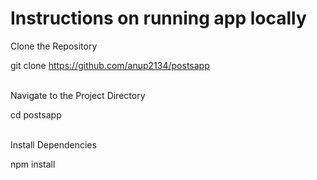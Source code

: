 # Instructions on running app locally


Clone the Repository


git clone https://github.com/anup2134/postsapp

<br/>
Navigate to the Project Directory

cd postsapp

<br/>
Install Dependencies


npm install

